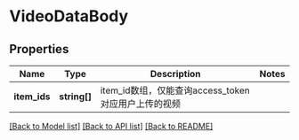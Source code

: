 # VideoDataBody

## Properties
Name | Type | Description | Notes
------------ | ------------- | ------------- | -------------
**item_ids** | **string[]** | item_id数组，仅能查询access_token对应用户上传的视频 | 

[[Back to Model list]](../../README.md#documentation-for-models) [[Back to API list]](../../README.md#documentation-for-api-endpoints) [[Back to README]](../../README.md)

